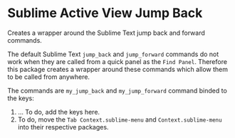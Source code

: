 # Sublime Active View Jump Back


Creates a wrapper around the Sublime Text jump back and forward commands.

The default Sublime Text `jump_back` and `jump_forward` commands do not work when they are called
from a quick panel as the `Find Panel`. Therefore this package creates a wrapper around these
commands which allow them to be called from anywhere.

The commands are `my_jump_back` and `my_jump_forward` command binded to the keys:

1. ... To do, add the keys here.
1. To do, move the `Tab Context.sublime-menu` and `Context.sublime-menu` into their respective packages.


